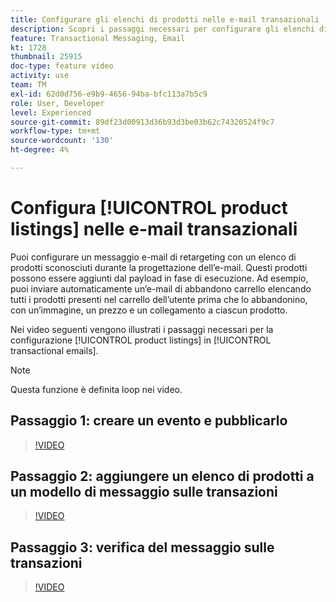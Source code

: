 ```yaml
---
title: Configurare gli elenchi di prodotti nelle e-mail transazionali
description: Scopri i passaggi necessari per configurare gli elenchi di prodotti nelle e-mail transazionali.
feature: Transactional Messaging, Email
kt: 1728
thumbnail: 25915
doc-type: feature video
activity: use
team: TM
exl-id: 62d0d756-e9b9-4656-94ba-bfc113a7b5c9
role: User, Developer
level: Experienced
source-git-commit: 89df23d00913d36b93d3be03b62c74320524f9c7
workflow-type: tm+mt
source-wordcount: '130'
ht-degree: 4%

---
```


# Configura [!UICONTROL product listings] nelle e-mail transazionali

Puoi configurare un messaggio e-mail di retargeting con un elenco di prodotti sconosciuti durante la progettazione dell’e-mail. Questi prodotti possono essere aggiunti dal payload in fase di esecuzione. Ad esempio, puoi inviare automaticamente un’e-mail di abbandono carrello elencando tutti i prodotti presenti nel carrello dell’utente prima che lo abbandonino, con un’immagine, un prezzo e un collegamento a ciascun prodotto.

Nei video seguenti vengono illustrati i passaggi necessari per la configurazione [!UICONTROL product listings] in [!UICONTROL transactional emails].

>[!NOTE]
>
>Questa funzione è definita loop nei video.

## Passaggio 1: creare un evento e pubblicarlo

>[!VIDEO](https://video.tv.adobe.com/v/25914?quality=12&learn=on)

## Passaggio 2: aggiungere un elenco di prodotti a un modello di messaggio sulle transazioni

>[!VIDEO](https://video.tv.adobe.com/v/25915?quality=12&learn=on)

## Passaggio 3: verifica del messaggio sulle transazioni

>[!VIDEO](https://video.tv.adobe.com/v/25916?quality=12&learn=on)
